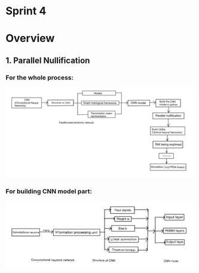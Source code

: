 Sprint 4 
== 
Overview
=
## 1. Parallel Nullification 

### For the whole process:  
![image](https://github.com/ChujunQi/EC601_photonics_image_processor/blob/main/Sprint2/pics/whole.jpg)  

### For building CNN model part:  
![image](https://github.com/ChujunQi/EC601_photonics_image_processor/blob/main/Sprint2/pics/modelCNN.jpg)  
